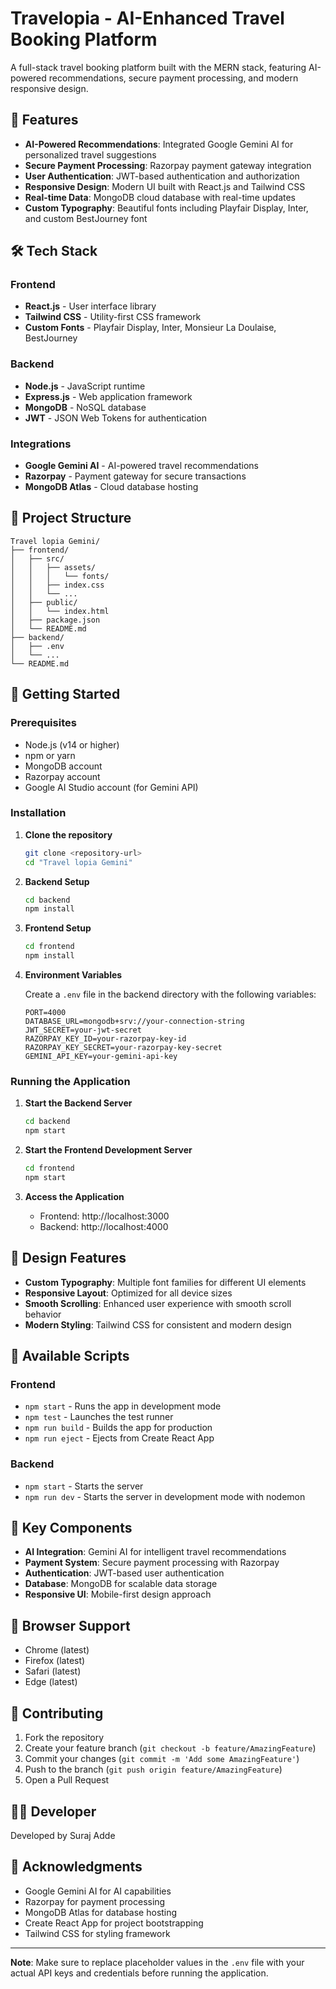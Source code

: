 # Travelopia - AI-Enhanced Travel Booking Platform

A full-stack travel booking platform built with the MERN stack, featuring AI-powered recommendations, secure payment processing, and modern responsive design.

## 🚀 Features

- **AI-Powered Recommendations**: Integrated Google Gemini AI for personalized travel suggestions
- **Secure Payment Processing**: Razorpay payment gateway integration
- **User Authentication**: JWT-based authentication and authorization
- **Responsive Design**: Modern UI built with React.js and Tailwind CSS
- **Real-time Data**: MongoDB cloud database with real-time updates
- **Custom Typography**: Beautiful fonts including Playfair Display, Inter, and custom BestJourney font

## 🛠️ Tech Stack

### Frontend
- **React.js** - User interface library
- **Tailwind CSS** - Utility-first CSS framework
- **Custom Fonts** - Playfair Display, Inter, Monsieur La Doulaise, BestJourney

### Backend
- **Node.js** - JavaScript runtime
- **Express.js** - Web application framework
- **MongoDB** - NoSQL database
- **JWT** - JSON Web Tokens for authentication

### Integrations
- **Google Gemini AI** - AI-powered travel recommendations
- **Razorpay** - Payment gateway for secure transactions
- **MongoDB Atlas** - Cloud database hosting

## 📁 Project Structure

```
Travel lopia Gemini/
├── frontend/
│   ├── src/
│   │   ├── assets/
│   │   │   └── fonts/
│   │   ├── index.css
│   │   └── ...
│   ├── public/
│   │   └── index.html
│   ├── package.json
│   └── README.md
├── backend/
│   ├── .env
│   └── ...
└── README.md
```

## 🚀 Getting Started

### Prerequisites
- Node.js (v14 or higher)
- npm or yarn
- MongoDB account
- Razorpay account
- Google AI Studio account (for Gemini API)

### Installation

1. **Clone the repository**
   ```bash
   git clone <repository-url>
   cd "Travel lopia Gemini"
   ```

2. **Backend Setup**
   ```bash
   cd backend
   npm install
   ```

3. **Frontend Setup**
   ```bash
   cd frontend
   npm install
   ```

4. **Environment Variables**
   
   Create a `.env` file in the backend directory with the following variables:
   ```env
   PORT=4000
   DATABASE_URL=mongodb+srv://your-connection-string
   JWT_SECRET=your-jwt-secret
   RAZORPAY_KEY_ID=your-razorpay-key-id
   RAZORPAY_KEY_SECRET=your-razorpay-key-secret
   GEMINI_API_KEY=your-gemini-api-key
   ```

### Running the Application

1. **Start the Backend Server**
   ```bash
   cd backend
   npm start
   ```

2. **Start the Frontend Development Server**
   ```bash
   cd frontend
   npm start
   ```

3. **Access the Application**
   - Frontend: http://localhost:3000
   - Backend: http://localhost:4000

## 🎨 Design Features

- **Custom Typography**: Multiple font families for different UI elements
- **Responsive Layout**: Optimized for all device sizes
- **Smooth Scrolling**: Enhanced user experience with smooth scroll behavior
- **Modern Styling**: Tailwind CSS for consistent and modern design

## 🔧 Available Scripts

### Frontend
- `npm start` - Runs the app in development mode
- `npm test` - Launches the test runner
- `npm run build` - Builds the app for production
- `npm run eject` - Ejects from Create React App

### Backend
- `npm start` - Starts the server
- `npm run dev` - Starts the server in development mode with nodemon

## 🌟 Key Components

- **AI Integration**: Gemini AI for intelligent travel recommendations
- **Payment System**: Secure payment processing with Razorpay
- **Authentication**: JWT-based user authentication
- **Database**: MongoDB for scalable data storage
- **Responsive UI**: Mobile-first design approach

## 📱 Browser Support

- Chrome (latest)
- Firefox (latest)
- Safari (latest)
- Edge (latest)

## 🤝 Contributing

1. Fork the repository
2. Create your feature branch (`git checkout -b feature/AmazingFeature`)
3. Commit your changes (`git commit -m 'Add some AmazingFeature'`)
4. Push to the branch (`git push origin feature/AmazingFeature`)
5. Open a Pull Request

## 👨‍💻 Developer

Developed by Suraj Adde

## 🙏 Acknowledgments

- Google Gemini AI for AI capabilities
- Razorpay for payment processing
- MongoDB Atlas for database hosting
- Create React App for project bootstrapping
- Tailwind CSS for styling framework

---

**Note**: Make sure to replace placeholder values in the `.env` file with your actual API keys and credentials before running the application.